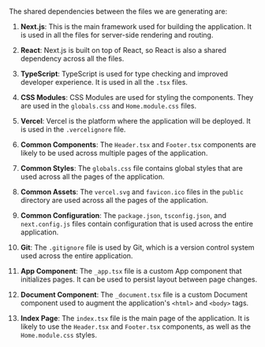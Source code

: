 The shared dependencies between the files we are generating are:

1. **Next.js**: This is the main framework used for building the application. It is used in all the files for server-side rendering and routing.

2. **React**: Next.js is built on top of React, so React is also a shared dependency across all the files.

3. **TypeScript**: TypeScript is used for type checking and improved developer experience. It is used in all the `.tsx` files.

4. **CSS Modules**: CSS Modules are used for styling the components. They are used in the `globals.css` and `Home.module.css` files.

5. **Vercel**: Vercel is the platform where the application will be deployed. It is used in the `.vercelignore` file.

6. **Common Components**: The `Header.tsx` and `Footer.tsx` components are likely to be used across multiple pages of the application.

7. **Common Styles**: The `globals.css` file contains global styles that are used across all the pages of the application.

8. **Common Assets**: The `vercel.svg` and `favicon.ico` files in the `public` directory are used across all the pages of the application.

9. **Common Configuration**: The `package.json`, `tsconfig.json`, and `next.config.js` files contain configuration that is used across the entire application.

10. **Git**: The `.gitignore` file is used by Git, which is a version control system used across the entire application.

11. **App Component**: The `_app.tsx` file is a custom App component that initializes pages. It can be used to persist layout between page changes.

12. **Document Component**: The `_document.tsx` file is a custom Document component used to augment the application's `<html>` and `<body>` tags.

13. **Index Page**: The `index.tsx` file is the main page of the application. It is likely to use the `Header.tsx` and `Footer.tsx` components, as well as the `Home.module.css` styles.